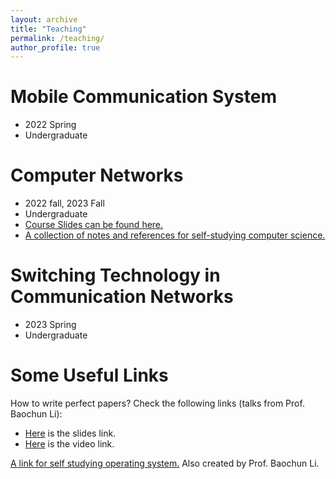 ```yaml
---
layout: archive
title: "Teaching"
permalink: /teaching/
author_profile: true
---
```


Mobile Communication System
======
* 2022 Spring
* Undergraduate


Computer Networks
======
* 2022 fall, 2023 Fall
* Undergraduate
* [Course Slides can be found here.](download.md)
* [A collection of notes and references for self-studying computer science.](https://notes.eddyerburgh.me)

Switching Technology in Communication Networks
======
* 2023 Spring
* Undergraduate


Some Useful Links
======
How to write perfect papers? Check the following links (talks from Prof. Baochun Li):
* [Here](https://iqua.ece.toronto.edu/papers/writing-perfect-papers-2021.pdf) is the slides link.
* [Here](https://www.youtube.com/watch?v=FxGo5hn8dTw) is the video link.

[A link for self studying operating system.](https://oscourse.org) Also created by Prof. Baochun Li.
